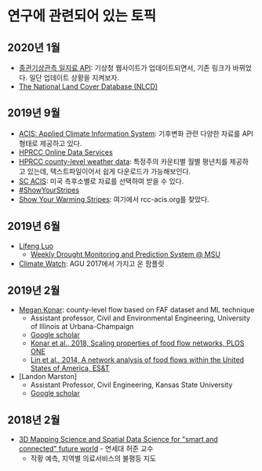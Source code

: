 # 연구에 관련되어 있는 토픽

## 2020년 1월

* [종관기상관측 일자료 API](https://data.kma.go.kr/api/selectApiDetail.do?openApiNo=242): 기상청 웹사이트가 업데이트되면서, 기존 링크가 바뀌었다. 일단 업데이트 상황을 지켜보자.
* [The National Land Cover Database (NLCD)](https://www.mrlc.gov/data)

## 2019년 9월

* [ACIS: Applied Climate Information System](http://www.rcc-acis.org/examples.html): 기후변화 관련 다양한 자료를 API 형태로 제공하고 있다.
* [HPRCC Online Data Services](https://hprcc.unl.edu/onlinedataservices.php#data)
* [HPRCC county-level weather data](https://hprcc.unl.edu/datasets.php?set=CountyData): 특정주의 카운티별 월별 평년치를 제공하고 있는데, 텍스트파일이어서 쉽게 다운로드가 가능해보인다.
* [SC ACIS](http://scacis.rcc-acis.org/): 미국 측후소별로 자료를 선택하여 받을 수 있다.
* [#ShowYourStripes](https://showyourstripes.info/)
* [Show Your Warming Stripes](https://climatecentral.org/outreach/alert-archive/2019/2019WarmingStripesPage.html): 여기에서 rcc-acis.org를 찾았다.

## 2019년 6월

* [Lifeng Luo](http://drought.geo.msu.edu/group.php)
  * [Weekly Drought Monitoring and Prediction System @ MSU](http://drought.geo.msu.edu/research/forecast/drought.php)
* [Climate Watch](https://www.climatewatchdata.org/): AGU 2017에서 가지고 온 팜플릿

## 2019년 2월

* [Megan Konar](https://cee.illinois.edu/directory/profile/mkonar): county-level flow based on FAF dataset and ML technique
  * Assistant professor, Civil and Environmental Engineering, University of Illinois at Urbana-Champaign
  * [Google scholar](https://scholar.google.com/citations?hl=en&user=rYsjF0oAAAAJ&view_op=list_works&sortby=pubdate)
  * [Konar et al., 2018, Scaling properties of food flow networks, PLOS ONE](https://journals.plos.org/plosone/article?id=10.1371/journal.pone.0199498)
  * [Lin et al., 2014, A network analysis of food flows within the United States of America, ES&T](https://pubs.acs.org/doi/abs/10.1021/es500471d)
* [Landon Marston]
  * Assistant Professor, Civil Engineering, Kansas State University
  * [Google scholar](https://scholar.google.com/citations?user=Q7BS0vEAAAAJ&hl=en)

## 2018년 2월

* [3D Mapping Science and Spatial Data Science for "smart and connected" future world](http://tv.naver.com/v/2612169/list/152709) - 연세대 허준 교수
  * 작황 예측, 지역별 의료서비스의 불평등 지도

